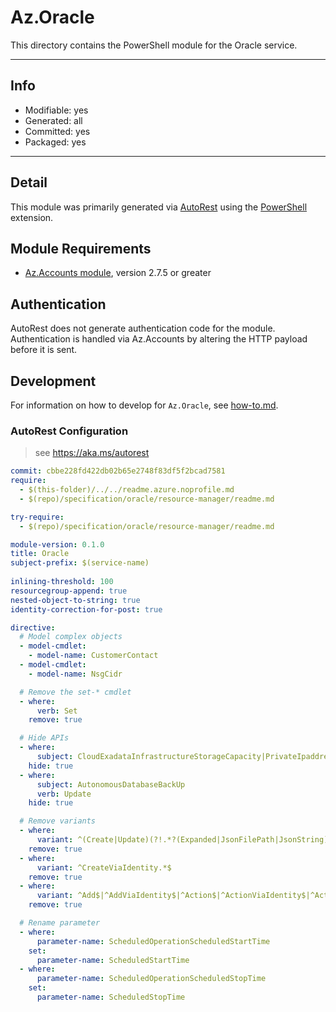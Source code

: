 <!-- region Generated -->
# Az.Oracle
This directory contains the PowerShell module for the Oracle service.

---
## Info
- Modifiable: yes
- Generated: all
- Committed: yes
- Packaged: yes

---
## Detail
This module was primarily generated via [AutoRest](https://github.com/Azure/autorest) using the [PowerShell](https://github.com/Azure/autorest.powershell) extension.

## Module Requirements
- [Az.Accounts module](https://www.powershellgallery.com/packages/Az.Accounts/), version 2.7.5 or greater

## Authentication
AutoRest does not generate authentication code for the module. Authentication is handled via Az.Accounts by altering the HTTP payload before it is sent.

## Development
For information on how to develop for `Az.Oracle`, see [how-to.md](how-to.md).
<!-- endregion -->

### AutoRest Configuration
> see https://aka.ms/autorest

```yaml
commit: cbbe228fd422db02b65e2748f83df5f2bcad7581
require:
  - $(this-folder)/../../readme.azure.noprofile.md
  - $(repo)/specification/oracle/resource-manager/readme.md

try-require: 
  - $(repo)/specification/oracle/resource-manager/readme.md

module-version: 0.1.0
title: Oracle
subject-prefix: $(service-name)
 
inlining-threshold: 100
resourcegroup-append: true
nested-object-to-string: true
identity-correction-for-post: true

directive:
  # Model complex objects
  - model-cmdlet:
    - model-name: CustomerContact
  - model-cmdlet:
    - model-name: NsgCidr

  # Remove the set-* cmdlet
  - where:
      verb: Set
    remove: true

  # Hide APIs
  - where:
      subject: CloudExadataInfrastructureStorageCapacity|PrivateIpaddress|SystemVersion|VirtualNetworkAddress|AutonomousDatabaseWallet|ShrinkAutonomousDatabase|OracleSubscription
    hide: true
  - where:
      subject: AutonomousDatabaseBackUp
      verb: Update
    hide: true

  # Remove variants
  - where:
      variant: ^(Create|Update)(?!.*?(Expanded|JsonFilePath|JsonString))
    remove: true
  - where:
      variant: ^CreateViaIdentity.*$
    remove: true
  - where:
      variant: ^Add$|^AddViaIdentity$|^Action$|^ActionViaIdentity$|^ActionViaIdentityCloudVMCluster$|^Switchover$|^SwitchoverViaIdentity$
    remove: true

  # Rename parameter
  - where:  
      parameter-name: ScheduledOperationScheduledStartTime
    set: 
      parameter-name: ScheduledStartTime
  - where:  
      parameter-name: ScheduledOperationScheduledStopTime
    set: 
      parameter-name: ScheduledStopTime
```

